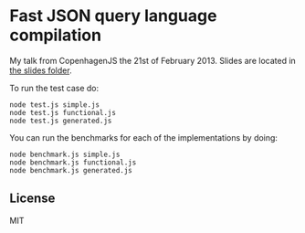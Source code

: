 # Fast JSON query language compilation

My talk from CopenhagenJS the 21st of February 2013.
Slides are located in [the slides folder](https://github.com/mafintosh/json-query-compilation/tree/master/slides).

To run the test case do:

	node test.js simple.js
	node test.js functional.js
	node test.js generated.js

You can run the benchmarks for each of the implementations by doing:

	node benchmark.js simple.js
	node benchmark.js functional.js
	node benchmark.js generated.js

## License

MIT